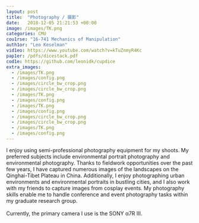 ```yaml
---
layout: post
title:  "Photography / 摄影"
date:   2018-12-05 21:21:53 +00:00
image: /images/TK.png
categories: CMU
cou1rse: "16-741 Mechanics of Manipulation"
auth1or: "Leo Keselman"
vid1eo: https://www.youtube.com/watch?v=kTuZnmyR4Kc
pap1er: /pdfs/dicestack.pdf
cod1e: https://github.com/leonidk/cupdice
extra_images:
  - /images/TK.png
  - /images/config.png
  - /images/circle_bw_crop.png
  - /images/circle_bw_crop.png
  - /images/TK.png
  - /images/config.png
  - /images/TK.png
  - /images/config.png
  - /images/circle_bw_crop.png
  - /images/circle_bw_crop.png
  - /images/TK.png
  - /images/config.png
---
```

I enjoy using semi-professional photography equipment for my shoots. My preferred subjects include environmental portrait photography and environmental photography. Thanks to fieldwork opportunities over the past few years, I have captured numerous images of the landscapes on the Qinghai-Tibet Plateau in China. Additionally, I enjoy photographing urban environments and environmental portraits in bustling cities, and I also work with my friends to capture images from cosplay events. My photography skills enable me to handle conference and event photography tasks within my graduate research group.
<br><br>
Currently, the primary camera I use is the SONY α7R III.